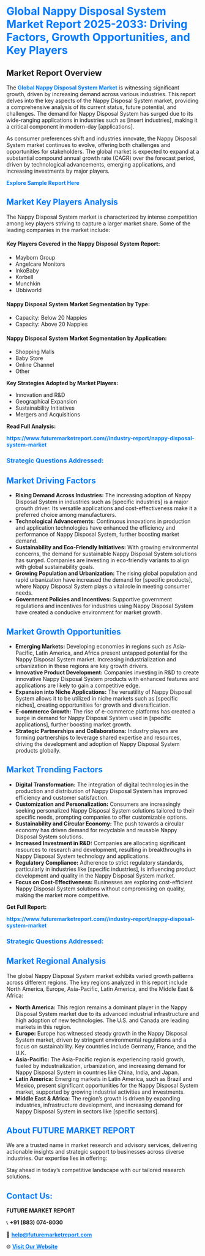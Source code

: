 <h1 style="color: #007BFF;">Global Nappy Disposal System Market Report 2025-2033: Driving Factors, Growth Opportunities, and Key Players</h1>

<section id="overview">
<h2>Market Report Overview</h2>
<p>The <a href="https://www.futuremarketreport.com//industry-report/nappy-disposal-system-market" style="color: #007BFF; text-decoration: none;"><strong>Global Nappy Disposal System Market</strong></a> is witnessing significant growth, driven by increasing demand across various industries. This report delves into the key aspects of the Nappy Disposal System market, providing a comprehensive analysis of its current status, future potential, and challenges. The demand for Nappy Disposal System has surged due to its wide-ranging applications in industries such as [insert industries], making it a critical component in modern-day [applications].</p>
<p>As consumer preferences shift and industries innovate, the Nappy Disposal System market continues to evolve, offering both challenges and opportunities for stakeholders. The global market is expected to expand at a substantial compound annual growth rate (CAGR) over the forecast period, driven by technological advancements, emerging applications, and increasing investments by major players.</p>
</section>

<section id="overview">
<p><a href="https://www.futuremarketreport.com//request-sample/reportId=92602" style="color: #007BFF; text-decoration: none;"><strong>Explore Sample Report Here</strong></a></p>
</section>

<section id="key-players">
<h2 style="color: #007BFF;">Market Key Players Analysis</h2>
<p>The Nappy Disposal System market is characterized by intense competition among key players striving to capture a larger market share. Some of the leading companies in the market include:</p>
<h4>Key Players Covered in the Nappy Disposal System Report:</h4>
<ul><li>Mayborn Group</li><li>Angelcare Monitors</li><li>InkoBaby</li><li>Korbell</li><li>Munchkin</li><li>Ubbiworld</li></ul>
<h4>Nappy Disposal System Market Segmentation by Type:</h4>
<ul><li>Capacity: Below 20 Nappies</li><li>Capacity: Above 20 Nappies</li></ul>

<h4>Nappy Disposal System Market Segmentation by Application:</h4>
<ul><li>Shopping Malls</li><li>Baby Store</li><li>Online Channel</li><li>Other</li></ul>
<p><strong>Key Strategies Adopted by Market Players:</strong></p>
<ul>
<li>Innovation and R&D</li>
<li>Geographical Expansion</li>
<li>Sustainability Initiatives</li>
<li>Mergers and Acquisitions</li>
</ul>
</section>

<section>
<p><strong>Read Full Analysis: </strong></p><a href="https://www.futuremarketreport.com//industry-report/nappy-disposal-system-market" style="color: #007BFF; text-decoration: none;"><strong>https://www.futuremarketreport.com//industry-report/nappy-disposal-system-market</strong></a>
<h3 style="color: #007BFF;">Strategic Questions Addressed:</h3>
</section>

<section id="driving-factors">
<h2 style="color: #007BFF;">Market Driving Factors</h2>
<ul>
<li><strong>Rising Demand Across Industries:</strong> The increasing adoption of Nappy Disposal System in industries such as [specific industries] is a major growth driver. Its versatile applications and cost-effectiveness make it a preferred choice among manufacturers.</li>
<li><strong>Technological Advancements:</strong> Continuous innovations in production and application technologies have enhanced the efficiency and performance of Nappy Disposal System, further boosting market demand.</li>
<li><strong>Sustainability and Eco-Friendly Initiatives:</strong> With growing environmental concerns, the demand for sustainable Nappy Disposal System solutions has surged. Companies are investing in eco-friendly variants to align with global sustainability goals.</li>
<li><strong>Growing Population and Urbanization:</strong> The rising global population and rapid urbanization have increased the demand for [specific products], where Nappy Disposal System plays a vital role in meeting consumer needs.</li>
<li><strong>Government Policies and Incentives:</strong> Supportive government regulations and incentives for industries using Nappy Disposal System have created a conducive environment for market growth.</li>
</ul>
</section>

<section id="growth-opportunities">
<h2 style="color: #007BFF;">Market Growth Opportunities</h2>
<ul>
<li><strong>Emerging Markets:</strong> Developing economies in regions such as Asia-Pacific, Latin America, and Africa present untapped potential for the Nappy Disposal System market. Increasing industrialization and urbanization in these regions are key growth drivers.</li>
<li><strong>Innovative Product Development:</strong> Companies investing in R&D to create innovative Nappy Disposal System products with enhanced features and applications are likely to gain a competitive edge.</li>
<li><strong>Expansion into Niche Applications:</strong> The versatility of Nappy Disposal System allows it to be utilized in niche markets such as [specific niches], creating opportunities for growth and diversification.</li>
<li><strong>E-commerce Growth:</strong> The rise of e-commerce platforms has created a surge in demand for Nappy Disposal System used in [specific applications], further boosting market growth.</li>
<li><strong>Strategic Partnerships and Collaborations:</strong> Industry players are forming partnerships to leverage shared expertise and resources, driving the development and adoption of Nappy Disposal System products globally.</li>
</ul>
</section>

<section id="trending-factors">
<h2 style="color: #007BFF;">Market Trending Factors</h2>
<ul>
<li><strong>Digital Transformation:</strong> The integration of digital technologies in the production and distribution of Nappy Disposal System has improved efficiency and customer satisfaction.</li>
<li><strong>Customization and Personalization:</strong> Consumers are increasingly seeking personalized Nappy Disposal System solutions tailored to their specific needs, prompting companies to offer customizable options.</li>
<li><strong>Sustainability and Circular Economy:</strong> The push towards a circular economy has driven demand for recyclable and reusable Nappy Disposal System solutions.</li>
<li><strong>Increased Investment in R&D:</strong> Companies are allocating significant resources to research and development, resulting in breakthroughs in Nappy Disposal System technology and applications.</li>
<li><strong>Regulatory Compliance:</strong> Adherence to strict regulatory standards, particularly in industries like [specific industries], is influencing product development and quality in the Nappy Disposal System market.</li>
<li><strong>Focus on Cost-Effectiveness:</strong> Businesses are exploring cost-efficient Nappy Disposal System solutions without compromising on quality, making the market more competitive.</li>
</ul>
</section>

<section>
<p><strong>Get Full Report: </strong></p><a href="https://www.futuremarketreport.com//industry-report/nappy-disposal-system-market" style="color: #007BFF; text-decoration: none;"><strong>https://www.futuremarketreport.com//industry-report/nappy-disposal-system-market</strong></a>
<h3 style="color: #007BFF;">Strategic Questions Addressed:</h3>
</section>


<section id="regional-analysis">
<h2 style="color: #007BFF;">Market Regional Analysis</h2>
<p>The global Nappy Disposal System market exhibits varied growth patterns across different regions. The key regions analyzed in this report include North America, Europe, Asia-Pacific, Latin America, and the Middle East & Africa:</p>
<ul>
<li><strong>North America:</strong> This region remains a dominant player in the Nappy Disposal System market due to its advanced industrial infrastructure and high adoption of new technologies. The U.S. and Canada are leading markets in this region.</li>
<li><strong>Europe:</strong> Europe has witnessed steady growth in the Nappy Disposal System market, driven by stringent environmental regulations and a focus on sustainability. Key countries include Germany, France, and the U.K.</li>
<li><strong>Asia-Pacific:</strong> The Asia-Pacific region is experiencing rapid growth, fueled by industrialization, urbanization, and increasing demand for Nappy Disposal System in countries like China, India, and Japan.</li>
<li><strong>Latin America:</strong> Emerging markets in Latin America, such as Brazil and Mexico, present significant opportunities for the Nappy Disposal System market, supported by growing industrial activities and investments.</li>
<li><strong>Middle East & Africa:</strong> The region’s growth is driven by expanding industries, infrastructure development, and increasing demand for Nappy Disposal System in sectors like [specific sectors].</li>
</ul>
</section>

<footer>
<h2 style="color: #007BFF;">About FUTURE MARKET REPORT</h2>
<p>We are a trusted name in market research and advisory services, delivering actionable insights and strategic support to businesses across diverse industries. Our expertise lies in offering:</p>

<p>Stay ahead in today’s competitive landscape with our tailored research solutions.</p>

<h2 style="color: #007BFF;">Contact Us:</h2>
<p><strong>FUTURE MARKET REPORT</strong></p>
<p>📞 <strong>+91 (883) 074-8030</strong></p>
<p>📧 <strong><a href="mailto:help@futuremarketreport.com" style="color: #007BFF;">help@futuremarketreport.com</a></strong></p>
<p>🌐 <strong><a href="https://www.futuremarketreport.com/" style="color: #007BFF;">Visit Our Website</a></strong></p>
</footer>